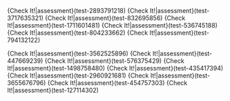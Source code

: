 
{Check It!|assessment}(test-2893791218)
{Check It!|assessment}(test-3717635321)
{Check It!|assessment}(test-832695856)
{Check It!|assessment}(test-1711601481)
{Check It!|assessment}(test-536745188)
{Check It!|assessment}(test-804233662)
{Check It!|assessment}(test-794132122)

{Check It!|assessment}(test-3562525896)
{Check It!|assessment}(test-447669239)
{Check It!|assessment}(test-576375429)
{Check It!|assessment}(test-1498758480)
{Check It!|assessment}(test-435417394)
{Check It!|assessment}(test-2960921681)
{Check It!|assessment}(test-3655676796)
{Check It!|assessment}(test-454757303)
{Check It!|assessment}(test-127114302)

